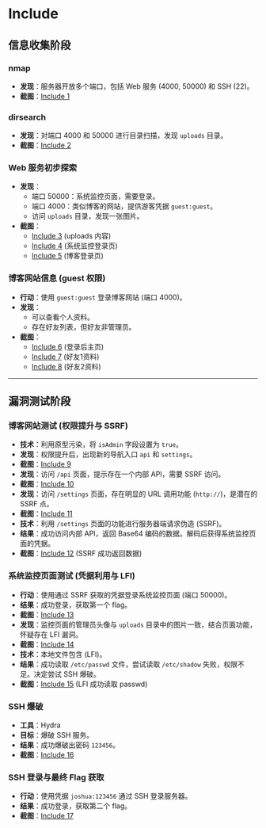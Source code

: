 # Include

## 信息收集阶段

### nmap
- **发现**：服务器开放多个端口，包括 Web 服务 (4000, 50000) 和 SSH (22)。
- **截图**：[Include 1](./iamges/Include1.png)

### dirsearch
- **发现**：对端口 4000 和 50000 进行目录扫描，发现 `uploads` 目录。
- **截图**：[Include 2](./iamges/Include2.png)

### Web 服务初步探索
- **发现**：
    - 端口 50000：系统监控页面，需要登录。
    - 端口 4000：类似博客的网站，提供游客凭据 `guest:guest`。
    - 访问 `uploads` 目录，发现一张图片。
- **截图**：
    - [Include 3](./iamges/Include3.png) (uploads 内容)
    - [Include 4](./iamges/Include4.png) (系统监控登录页)
    - [Include 5](./iamges/Include5.png) (博客登录页)

### 博客网站信息 (guest 权限)
- **行动**：使用 `guest:guest` 登录博客网站 (端口 4000)。
- **发现**：
    - 可以查看个人资料。
    - 存在好友列表，但好友非管理员。
- **截图**：
    - [Include 6](./iamges/Include8.png) (登录后主页)
    - [Include 7](./iamges/Include7.png) (好友1资料)
    - [Include 8](./iamges/Include6.png) (好友2资料)

---

## 漏洞测试阶段

### 博客网站测试 (权限提升与 SSRF)
- **技术**：利用原型污染，将 `isAdmin` 字段设置为 `true`。
- **发现**：权限提升后，出现新的导航入口 `api` 和 `settings`。
- **截图**：[Include 9](./iamges/Include9.png)
- **发现**：访问 `/api` 页面，提示存在一个内部 API，需要 SSRF 访问。
- **截图**：[Include 10](./iamges/Include10.png)
- **发现**：访问 `/settings` 页面，存在明显的 URL 调用功能 (`http://`)，是潜在的 SSRF 点。
- **截图**：[Include 11](./iamges/Include11.png)
- **技术**：利用 `/settings` 页面的功能进行服务器端请求伪造 (SSRF)。
- **结果**：成功访问内部 API，返回 Base64 编码的数据。解码后获得系统监控页面的凭据。
- **截图**：[Include 12](./iamges/Include12.png) (SSRF 成功返回数据)

### 系统监控页面测试 (凭据利用与 LFI)
- **行动**：使用通过 SSRF 获取的凭据登录系统监控页面 (端口 50000)。
- **结果**：成功登录，获取第一个 flag。
- **截图**：[Include 13](./iamges/Include13.png)
- **发现**：监控页面的管理员头像与 `uploads` 目录中的图片一致，结合页面功能，怀疑存在 LFI 漏洞。
- **截图**：[Include 14](./iamges/Include14.png) 
- **技术**：本地文件包含 (LFI)。
- **结果**：成功读取 `/etc/passwd` 文件，尝试读取 `/etc/shadow` 失败，权限不足。决定尝试 SSH 爆破。
- **截图**：[Include 15](./iamges/Include15.png) (LFI 成功读取 passwd)

### SSH 爆破
- **工具**：Hydra
- **目标**：爆破 SSH 服务。
- **结果**：成功爆破出密码 `123456`。
- **截图**：[Include 16](./iamges/Include16.png)

### SSH 登录与最终 Flag 获取
- **行动**：使用凭据 `joshua:123456` 通过 SSH 登录服务器。
- **结果**：成功登录，获取第二个 flag。
- **截图**：[Include 17](./iamges/Include17.png)